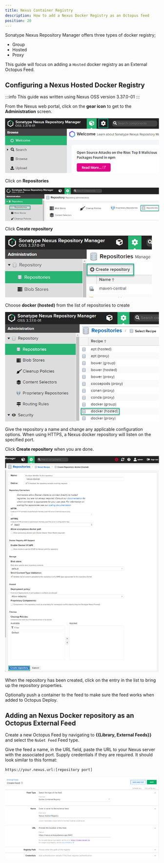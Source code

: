 ```yaml
---
title: Nexus Container Registry  
description: How to add a Nexus Docker Registry as an Octopus feed 
position: 20
---
```

Sonatype Nexus Repository Manager offers three types of docker registry;
- Group
- Hosted
- Proxy

This guide will focus on adding a `Hosted` docker registry as an External Octopus Feed.

## Configuring a Nexus Hosted Docker Registry
:::info
This guide was written using Nexus OSS version 3.37.0-01
:::

From the Nexus web portal, click on the **gear icon** to get to the **Administration** screen.

![Administration gear Icon](../images/nexus-nuget-administration.png)

Click on **Repositories**

![Repositories](../images/nexus-repositories.png)

Click **Create repository**

![Create repository](../images/nexus-create-repository.png)

Choose **docker (hosted)** from the list of repositories to create

![Docker hosted](images/nexus-create-docker-repository.png)

Give the repository a name and change any applicable configuration options.  When using HTTPS, a Nexus docker repository will listen on the specified port.

Click **Create repository** when you are done.

![Create Nexus docker repository](images/nexus-docker-repository.png)

When the repository has been created, click on the entry in the list to bring up the repository properties.

Optionally push a container to the feed to make sure the feed works when added to Octopus Deploy.

## Adding an Nexus Docker repository as an Octopus External Feed
Create a new Octopus Feed by navigating to **{{Library, External Feeds}}** and select the `NuGet Feed` Feed type. 

Give the feed a name, in the URL field, paste the URL to your Nexus server with the associated port.  Supply credentials if they are required.  It should look similar to this format:

`https://your.nexus.url:[repository port]`

![Nexus NuGet feed](images/nexus-docker-feed.png)